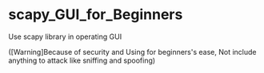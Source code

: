 # scapy_GUI_for_Beginners
Use scapy library in operating GUI 

([Warning]Because of security and Using for beginners's ease, Not include anything to attack like sniffing and spoofing)
